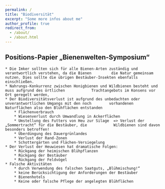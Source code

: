 ```yaml
---
permalink: /
title: "Biodiversität"
excerpt: "Some more infos about me"
author_profile: true
redirect_from: 
  - /about/
  - /about.html
---
```


## Positions-Papier „Bienenwelten-Symposium“

    * Die Imker sollten sich für alle Bienen-Arten zuständig und verantwortlich verstehen, da die Bienen         die Natur gemeinsam nutzen. Dies sollte die übrigen Bestäuber-Insekten ebenfalls einschließen.
    * Nahrungs-Konkurrenz zwischen Honigbienen und Wildbienen besteht und muss aufgrund des örtlichen            Trachtangebots im Konsens vor Ort geregelt werden, 
    * Der Biodiversitätsverlust ist aufgrund des unbedachten oder unverantwortlichen Umgangs mit den noch        vorhandenen Naturflächen also den Blühflächen entstanden
        * Flächenverbrauch
        * Wiesenverlust durch Umwandlung in Ackerflächen
        * Umstellung des Futters von Heu zur Silage  => Verlust der „Sommertracht“ für die Bestäuber, die            Wildbienen sind davon besonders betroffen!
        * Überdüngung des Dauergrünlandes
        * Verlust der Rand-Zonen 
        * Schottergärten und Flächen-Versiegelung
    * Der Verlust der Heuwiesen hat dramatische Folgen:
        * Rückgang der heimischen Blühpflanzen
        * Rückgang der Bestäuber
        * Rückgang der Feldvögel 
    * Falsche Aktivitäten 
        * durch Verwendung des falschen Saatguts, „Blühmischung!“
        * keine Berücksichtigung der Anforderungen der Bestäuber
        * Bienenhotels
        * Keine oder falsche Pflege der angelegten Blühflächen

